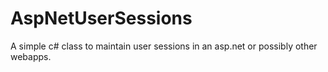# AspNetUserSessions
A simple c# class to maintain user sessions in an asp.net or possibly other webapps.
